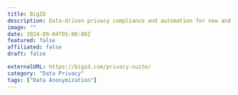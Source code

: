 ```yaml
---
title: BigID
description: Data-driven privacy compliance and automation for new and emerging data privacy and protection regulations.
image: ""
date: 2024-09-04T05:00:00Z
featured: false
affiliated: false
draft: false

externalURL: https://bigid.com/privacy-suite/
category: "Data Privacy"
tags: ["Data Anonymization"]
---
```

